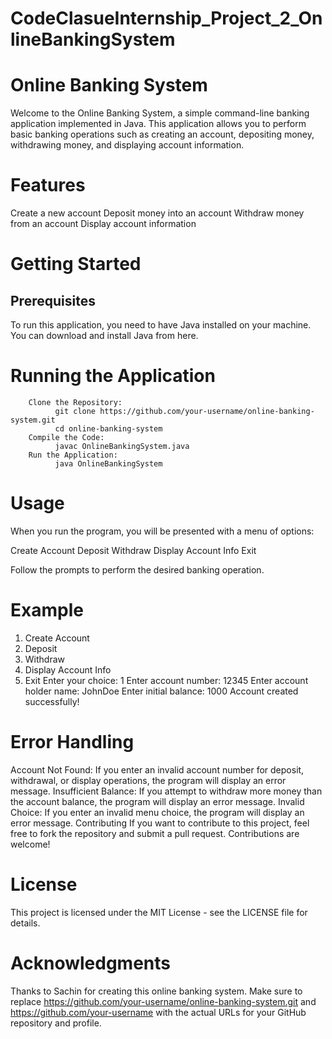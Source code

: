 # CodeClasueInternship_Project_2_OnlineBankingSystem
# Online Banking System
Welcome to the Online Banking System, a simple command-line banking application implemented in Java. This application allows you to perform basic banking operations such as creating an account, depositing money, withdrawing money, and displaying account information.

# Features
 Create a new account
 Deposit money into an account
 Withdraw money from an account
 Display account information
# Getting Started
## Prerequisites
To run this application, you need to have Java installed on your machine. You can download and install Java from here.
   # Running the Application
        Clone the Repository:
              git clone https://github.com/your-username/online-banking-system.git
              cd online-banking-system
        Compile the Code:
              javac OnlineBankingSystem.java
        Run the Application:
              java OnlineBankingSystem
# Usage
When you run the program, you will be presented with a menu of options:

 Create Account
 Deposit
 Withdraw
 Display Account Info
 Exit

Follow the prompts to perform the desired banking operation.

# Example
1. Create Account
2. Deposit
3. Withdraw
4. Display Account Info
5. Exit
Enter your choice: 1
Enter account number: 12345
Enter account holder name: JohnDoe
Enter initial balance: 1000
Account created successfully!

# Error Handling
Account Not Found: If you enter an invalid account number for deposit, withdrawal, or display operations, the program will display an error message.
Insufficient Balance: If you attempt to withdraw more money than the account balance, the program will display an error message.
Invalid Choice: If you enter an invalid menu choice, the program will display an error message.
Contributing
If you want to contribute to this project, feel free to fork the repository and submit a pull request. Contributions are welcome!

# License
This project is licensed under the MIT License - see the LICENSE file for details.

# Acknowledgments
Thanks to Sachin for creating this online banking system.
Make sure to replace https://github.com/your-username/online-banking-system.git and https://github.com/your-username with the actual URLs for your GitHub repository and profile.
